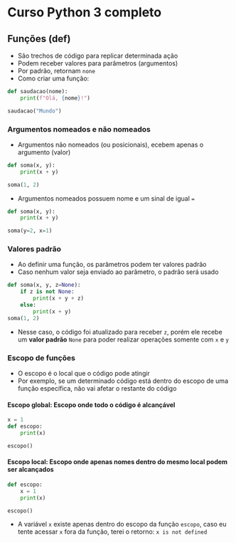 # Curso Python 3 completo

## Funções (def)
- São trechos de código para replicar determinada ação
- Podem receber valores para parâmetros (argumentos)
- Por padrão, retornam `none`
- Como criar uma função:
```python
def saudacao(nome):
    print(f"Olá, {nome}!")

saudacao("Mundo")
```

### Argumentos nomeados e não nomeados
- Argumentos não nomeados (ou posicionais), ecebem apenas o argumento (valor)
```python
def soma(x, y):
    print(x + y)

soma(1, 2)
```

- Argumentos nomeados possuem nome e um sinal de igual `=`
```python
def soma(x, y):
    print(x + y)

soma(y=2, x=1)
```

### Valores padrão
- Ao definir uma função, os parâmetros podem ter valores padrão
- Caso nenhum valor seja enviado ao parâmetro, o padrão será usado
```python
def soma(x, y, z=None):
    if z is not None:
        print(x + y + z)
    else:
        print(x + y)
soma(1, 2)
```
- Nesse caso, o código foi atualizado para receber `z`, porém ele recebe um **valor padrão** `None` para poder realizar operações somente com `x` e `y`

### Escopo de funções
- O escopo é o local que o código pode atingir
- Por exemplo, se um determinado código está dentro do escopo de uma função específica, não vai afetar o restante do código
#### __Escopo global__: Escopo onde todo o código é alcançável
```python
x = 1
def escopo:
    print(x)

escopo()
```
#### __Escopo local__: Escopo onde apenas nomes dentro do mesmo local podem ser alcançados
```python
def escopo:
    x = 1
    print(x)

escopo()
```
- A variável `x` existe apenas dentro do escopo da função `escopo`, caso eu tente acessar `x` fora da função, terei o retorno: `x is not defined`

